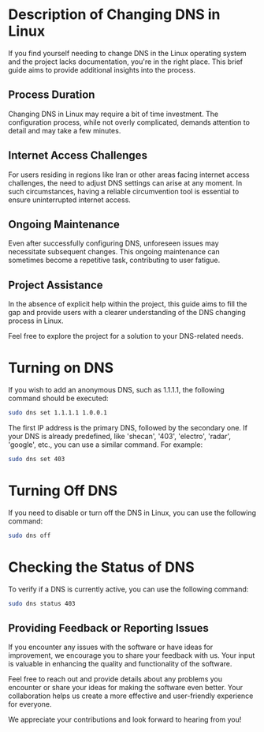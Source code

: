 # Description of Changing DNS in Linux

If you find yourself needing to change DNS in the Linux operating system and the project lacks documentation, you're in the right place. This brief guide aims to provide additional insights into the process.

## Process Duration

Changing DNS in Linux may require a bit of time investment. The configuration process, while not overly complicated, demands attention to detail and may take a few minutes.

## Internet Access Challenges

For users residing in regions like Iran or other areas facing internet access challenges, the need to adjust DNS settings can arise at any moment. In such circumstances, having a reliable circumvention tool is essential to ensure uninterrupted internet access.

## Ongoing Maintenance

Even after successfully configuring DNS, unforeseen issues may necessitate subsequent changes. This ongoing maintenance can sometimes become a repetitive task, contributing to user fatigue.

## Project Assistance

In the absence of explicit help within the project, this guide aims to fill the gap and provide users with a clearer understanding of the DNS changing process in Linux.

Feel free to explore the project for a solution to your DNS-related needs.

# Turning on DNS

If you wish to add an anonymous DNS, such as 1.1.1.1, the following command should be executed:

```bash
sudo dns set 1.1.1.1 1.0.0.1
```

The first IP address is the primary DNS, followed by the secondary one. If your DNS is already predefined, like 'shecan', '403', 'electro', 'radar', 'google', etc., you can use a similar command. For example:

```bash
sudo dns set 403
```
# Turning Off DNS

If you need to disable or turn off the DNS in Linux, you can use the following command:

```bash
sudo dns off
```
# Checking the Status of DNS

To verify if a DNS is currently active, you can use the following command:

```bash
sudo dns status 403
```
## Providing Feedback or Reporting Issues
If you encounter any issues with the software or have ideas for improvement, we encourage you to share your feedback with us. Your input is valuable in enhancing the quality and functionality of the software.

Feel free to reach out and provide details about any problems you encounter or share your ideas for making the software even better. Your collaboration helps us create a more effective and user-friendly experience for everyone.

We appreciate your contributions and look forward to hearing from you!
